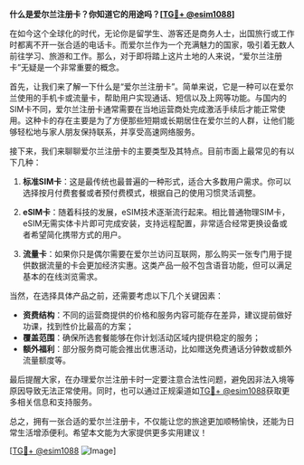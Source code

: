 **什么是爱尔兰注册卡？你知道它的用途吗？[[TG💪+ @esim1088](https://t.me/s/esim1088)]**

在如今这个全球化的时代，无论你是留学生、游客还是商务人士，出国旅行或工作时都离不开一张合适的电话卡。而爱尔兰作为一个充满魅力的国家，吸引着无数人前往学习、旅游和工作。那么，对于即将踏上这片土地的人来说，“爱尔兰注册卡”无疑是一个非常重要的概念。

首先，让我们来了解一下什么是“爱尔兰注册卡”。简单来说，它是一种可以在爱尔兰使用的手机卡或流量卡，帮助用户实现通话、短信以及上网等功能。与国内的SIM卡不同，爱尔兰注册卡通常需要在当地运营商处完成激活手续后才能正常使用。这种卡的存在主要是为了方便那些短期或长期居住在爱尔兰的人群，让他们能够轻松地与家人朋友保持联系，并享受高速网络服务。

接下来，我们来聊聊爱尔兰注册卡的主要类型及其特点。目前市面上最常见的有以下几种：

1. **标准SIM卡**：这是最传统也最普遍的一种形式，适合大多数用户需求。你可以选择按月付费套餐或者预付费模式，根据自己的使用习惯灵活调整。
   
2. **eSIM卡**：随着科技的发展，eSIM技术逐渐流行起来。相比普通物理SIM卡，eSIM无需实体卡片即可完成安装，支持远程配置，非常适合经常更换设备或者希望简化携带方式的用户。

3. **流量卡**：如果你只是偶尔需要在爱尔兰访问互联网，那么购买一张专门用于提供数据流量的卡会更加经济实惠。这类产品一般不包含语音功能，但可以满足基本的在线浏览需求。

当然，在选择具体产品之前，还需要考虑以下几个关键因素：

- **资费结构**：不同的运营商提供的价格和服务内容可能存在差异，建议提前做好功课，找到性价比最高的方案；
- **覆盖范围**：确保所选套餐能够在你计划活动区域内提供稳定的服务；
- **额外福利**：部分服务商可能会推出优惠活动，比如赠送免费通话分钟数或额外流量额度等。

最后提醒大家，在办理爱尔兰注册卡时一定要注意合法性问题，避免因非法入境等原因导致无法正常使用。同时，也可以通过正规渠道如[TG💪+ @esim1088](https://t.me/s/esim1088)获取更多相关信息和支持服务。

总之，拥有一张合适的爱尔兰注册卡，不仅能让您的旅途更加顺畅愉快，还能为日常生活增添便利。希望本文能为大家提供更多实用建议！

[[TG💪+ @esim1088](https://t.me/s/esim1088) ![Image](https://i.postimg.cc/4NQfJmqS/Snipaste-2025-05-13-00-14-12.png)]